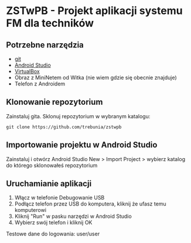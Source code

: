 # ZSTwPB - Projekt aplikacji systemu FM dla techników

## Potrzebne narzędzia

* [git](https://git-scm.com/downloads)
* [Android Studio](https://developer.android.com/studio/)
* [VirtualBox](https://www.virtualbox.org/wiki/Downloads)
* Obraz z MiniNetem od Witka (nie wiem gdzie się obecnie znajduje)
* Telefon z Androidem

## Klonowanie repozytorium

Zainstaluj gita.
Sklonuj repozytorium w wybranym katalogu:
```
git clone https://github.com/trebunia/zstwpb
```
## Importowanie projektu w Android Studio

Zainstaluj i otwórz Android Studio
New > Import Project > wybierz katalog do którego sklonowałeś repozytorium

## Uruchamianie aplikacji

1. Włącz w telefonie Debugowanie USB
2. Podłącz telefon przez USB do komputera, kliknij że ufasz temu komputerowi
3. Kliknij "Run" w pasku narzędzi w Android Studio
4. Wybierz swój telefon i kliknij OK

Testowe dane do logowania: user/user

